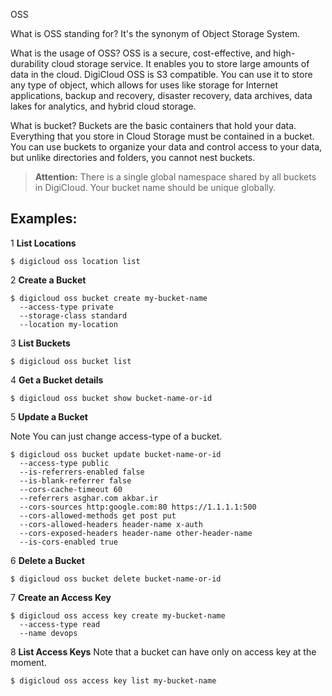 OSS

What is OSS standing for? It's the synonym of Object Storage System.

What is the usage of OSS? OSS is a secure, cost-effective, and high-durability cloud storage service.
It enables you to store large amounts of data in the cloud.
DigiCloud OSS is S3 compatible. You can use it to store any type of object,
which allows for uses like storage for Internet applications, backup and recovery, disaster recovery,
data archives, data lakes for analytics, and hybrid cloud storage.

What is bucket? Buckets are the basic containers that hold your data.
Everything that you store in Cloud Storage must be contained in a bucket.
You can use buckets to organize your data and control access to your data,
but unlike directories and folders, you cannot nest buckets.

> **Attention:** There is a single global namespace shared by all buckets in DigiCloud.
> Your bucket name should be unique globally.

## Examples:

1 **List Locations**

    $ digicloud oss location list


2 **Create a Bucket**

    $ digicloud oss bucket create my-bucket-name
      --access-type private
      --storage-class standard
      --location my-location

3 **List Buckets**

    $ digicloud oss bucket list

4 **Get a Bucket details**

    $ digicloud oss bucket show bucket-name-or-id

5 **Update a Bucket**

Note You can just change access-type of a bucket.

    $ digicloud oss bucket update bucket-name-or-id
      --access-type public 
      --is-referrers-enabled false 
      --is-blank-referrer false 
      --cors-cache-timeout 60 
      --referrers asghar.com akbar.ir 
      --cors-sources http:google.com:80 https://1.1.1.1:500 
      --cors-allowed-methods get post put 
      --cors-allowed-headers header-name x-auth 
      --cors-exposed-headers header-name other-header-name
      --is-cors-enabled true

6 **Delete a Bucket**

    $ digicloud oss bucket delete bucket-name-or-id


7 **Create an Access Key**

    $ digicloud oss access key create my-bucket-name
      --access-type read
      --name devops

8 **List Access Keys**
Note that a bucket can have only on access key at the moment.

    $ digicloud oss access key list my-bucket-name
